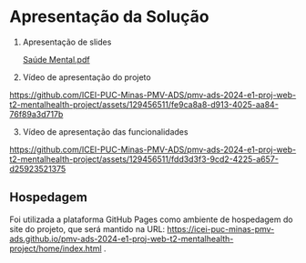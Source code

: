 # Apresentação da Solução

1. Apresentação de slides

    [Saúde Mental.pdf](https://github.com/user-attachments/files/15945254/Saude.Mental.pdf)

2. Vídeo de apresentação do projeto

https://github.com/ICEI-PUC-Minas-PMV-ADS/pmv-ads-2024-e1-proj-web-t2-mentalhealth-project/assets/129456511/fe9ca8a8-d913-4025-aa84-76f89a3d717b

3. Vídeo de apresentação das funcionalidades


https://github.com/ICEI-PUC-Minas-PMV-ADS/pmv-ads-2024-e1-proj-web-t2-mentalhealth-project/assets/129456511/fdd3d3f3-9cd2-4225-a657-d25923521375

## Hospedagem

Foi utilizada a plataforma GitHub Pages como ambiente de hospedagem do site do projeto, que será mantido na URL: https://icei-puc-minas-pmv-ads.github.io/pmv-ads-2024-e1-proj-web-t2-mentalhealth-project/home/index.html .
